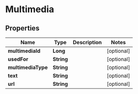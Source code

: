 
# Multimedia

## Properties
Name | Type | Description | Notes
------------ | ------------- | ------------- | -------------
**multimediaId** | **Long** |  |  [optional]
**usedFor** | **String** |  |  [optional]
**multimediaType** | **String** |  |  [optional]
**text** | **String** |  |  [optional]
**url** | **String** |  |  [optional]



